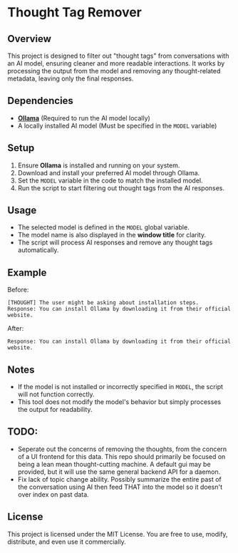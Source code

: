 # Thought Tag Remover

## Overview
This project is designed to filter out "thought tags" from conversations with an AI model, ensuring cleaner and more readable interactions. It works by processing the output from the model and removing any thought-related metadata, leaving only the final responses.

## Dependencies
- **[Ollama](https://ollama.ai/)** (Required to run the AI model locally)
- A locally installed AI model (Must be specified in the `MODEL` variable)

## Setup
1. Ensure **Ollama** is installed and running on your system.
2. Download and install your preferred AI model through Ollama.
3. Set the `MODEL` variable in the code to match the installed model.
4. Run the script to start filtering out thought tags from the AI responses.

## Usage
- The selected model is defined in the `MODEL` global variable.
- The model name is also displayed in the **window title** for clarity.
- The script will process AI responses and remove any thought tags automatically.

## Example
Before:
```
[THOUGHT] The user might be asking about installation steps.
Response: You can install Ollama by downloading it from their official website.
```

After:
```
Response: You can install Ollama by downloading it from their official website.
```

## Notes
- If the model is not installed or incorrectly specified in `MODEL`, the script will not function correctly.
- This tool does not modify the model's behavior but simply processes the output for readability.

## TODO:
- Seperate out the concerns of removing the thoughts, from the concern of a UI frontend for this data. This repo should primarily be focused on being a lean mean thought-cutting machine. A default gui may be provided, but it will use the same general backend API for a daemon.
- Fix lack of topic change ability. Possibly summarize the entire past of the conversation using AI then feed THAT into the model so it doesn't over index on past data.

## License
This project is licensed under the MIT License. You are free to use, modify, distribute, and even use it commercially. 
